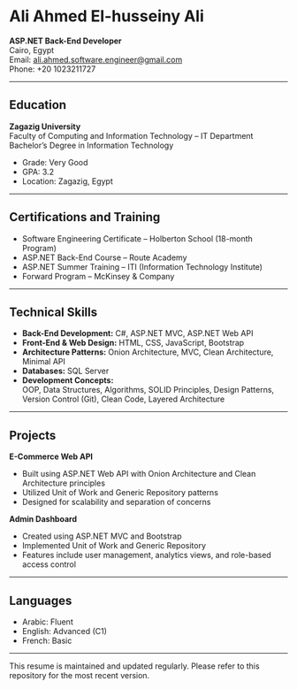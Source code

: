 # Ali Ahmed El-husseiny Ali

**ASP.NET Back-End Developer**  
Cairo, Egypt  
Email: ali.ahmed.software.engineer@gmail.com  
Phone: +20 1023211727  

---

## Education

**Zagazig University**  
Faculty of Computing and Information Technology – IT Department  
Bachelor’s Degree in Information Technology  
- Grade: Very Good  
- GPA: 3.2  
- Location: Zagazig, Egypt  

---

## Certifications and Training

- Software Engineering Certificate – Holberton School (18-month Program)  
- ASP.NET Back-End Course – Route Academy  
- ASP.NET Summer Training – ITI (Information Technology Institute)  
- Forward Program – McKinsey & Company  

---

## Technical Skills

- **Back-End Development:** C#, ASP.NET MVC, ASP.NET Web API  
- **Front-End & Web Design:** HTML, CSS, JavaScript, Bootstrap  
- **Architecture Patterns:** Onion Architecture, MVC, Clean Architecture, Minimal API  
- **Databases:** SQL Server  
- **Development Concepts:**  
  OOP, Data Structures, Algorithms, SOLID Principles, Design Patterns, Version Control (Git), Clean Code, Layered Architecture  

---

## Projects

**E-Commerce Web API**  
- Built using ASP.NET Web API with Onion Architecture and Clean Architecture principles  
- Utilized Unit of Work and Generic Repository patterns  
- Designed for scalability and separation of concerns  

**Admin Dashboard**  
- Created using ASP.NET MVC and Bootstrap  
- Implemented Unit of Work and Generic Repository  
- Features include user management, analytics views, and role-based access control  

---

## Languages

- Arabic: Fluent  
- English: Advanced (C1)  
- French: Basic  

---

This resume is maintained and updated regularly. Please refer to this repository for the most recent version.
